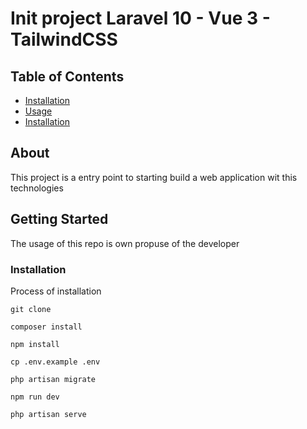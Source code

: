 # Init project Laravel 10 - Vue 3 - TailwindCSS

## Table of Contents

- [Installation](#about)
- [Usage](#usage)
- [Installation](#installation)

## About <a name = "about"></a>

This project is a entry point to starting build a web application wit this technologies

## Getting Started <a name = "usage"></a>
The usage of this repo is own propuse of the developer

### Installation

Process of installation 

```
git clone 
```

```
composer install
```

```
npm install
```

```
cp .env.example .env
```

```
php artisan migrate
```

```
npm run dev
```

```
php artisan serve
```

